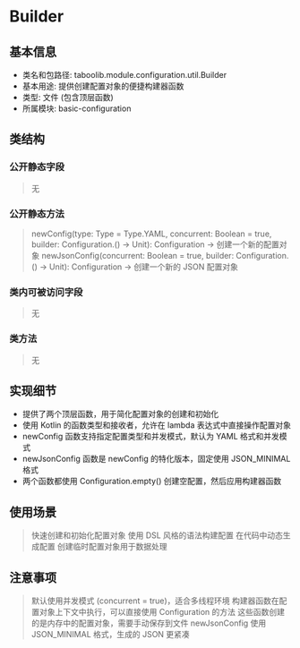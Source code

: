 # Builder
## 基本信息
- 类名和包路径: taboolib.module.configuration.util.Builder
- 基本用途: 提供创建配置对象的便捷构建器函数
- 类型: 文件 (包含顶层函数)
- 所属模块: basic-configuration

## 类结构
### 公开静态字段
> 无

### 公开静态方法
> newConfig(type: Type = Type.YAML, concurrent: Boolean = true, builder: Configuration.() -> Unit): Configuration -> 创建一个新的配置对象
> newJsonConfig(concurrent: Boolean = true, builder: Configuration.() -> Unit): Configuration -> 创建一个新的 JSON 配置对象

### 类内可被访问字段
> 无

### 类方法
> 无

## 实现细节
- 提供了两个顶层函数，用于简化配置对象的创建和初始化
- 使用 Kotlin 的函数类型和接收者，允许在 lambda 表达式中直接操作配置对象
- newConfig 函数支持指定配置类型和并发模式，默认为 YAML 格式和并发模式
- newJsonConfig 函数是 newConfig 的特化版本，固定使用 JSON_MINIMAL 格式
- 两个函数都使用 Configuration.empty() 创建空配置，然后应用构建器函数

## 使用场景
> 快速创建和初始化配置对象
> 使用 DSL 风格的语法构建配置
> 在代码中动态生成配置
> 创建临时配置对象用于数据处理

## 注意事项
> 默认使用并发模式 (concurrent = true)，适合多线程环境
> 构建器函数在配置对象上下文中执行，可以直接使用 Configuration 的方法
> 这些函数创建的是内存中的配置对象，需要手动保存到文件
> newJsonConfig 使用 JSON_MINIMAL 格式，生成的 JSON 更紧凑

